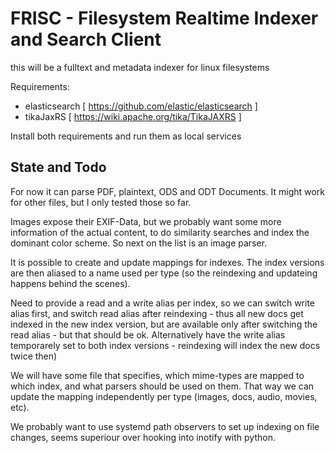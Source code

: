 # FRISC - Filesystem Realtime Indexer and Search Client

this will be a fulltext and metadata indexer for linux filesystems

Requirements:
  * elasticsearch [ https://github.com/elastic/elasticsearch ]
  * tikaJaxRS [ https://wiki.apache.org/tika/TikaJAXRS ]
  
Install both requirements and run them as local services 


## State and Todo

For now it can parse PDF, plaintext, ODS and ODT Documents. It might work for other files, but I only tested those so far.

Images expose their EXIF-Data, but we probably want some more information of the actual content, to do similarity searches and index the dominant color scheme. So next on the list is an image parser.

It is possible to create and update mappings for indexes. The index versions are then aliased to a name used per type (so the reindexing and updateing happens behind the scenes).

Need to provide a read and a write alias per index, so we can switch write alias first, and switch read alias after reindexing - thus all new docs get indexed in the new index version, but are available only after switching the read alias - but that should be ok. 
Alternatively have the write alias temporarely set to both index versions - reindexing will index the new docs twice then)

We will have some file that specifies, which mime-types are mapped to which index, and what parsers should be used on them. That way we can update the mapping independently per type (images, docs, audio, movies, etc).

We probably want to use systemd path observers to set up indexing on file changes, seems superiour over hooking into inotify with python.



